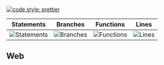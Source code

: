 [![code style: prettier](https://img.shields.io/badge/code_style-prettier-ff69b4.svg?style=flat-square)](https://github.com/prettier/prettier)

| Statements                                    | Branches                                  | Functions                                   | Lines                               |
| --------------------------------------------- | ----------------------------------------- | ------------------------------------------- | ----------------------------------- |
| ![Statements](https://img.shields.io/badge/Coverage-29.97%25-red.svg 'Make me better!') | ![Branches](https://img.shields.io/badge/Coverage-12.98%25-red.svg 'Make me better!') | ![Functions](https://img.shields.io/badge/Coverage-12.39%25-red.svg 'Make me better!') | ![Lines](https://img.shields.io/badge/Coverage-30.61%25-red.svg 'Make me better!') |

## Web
